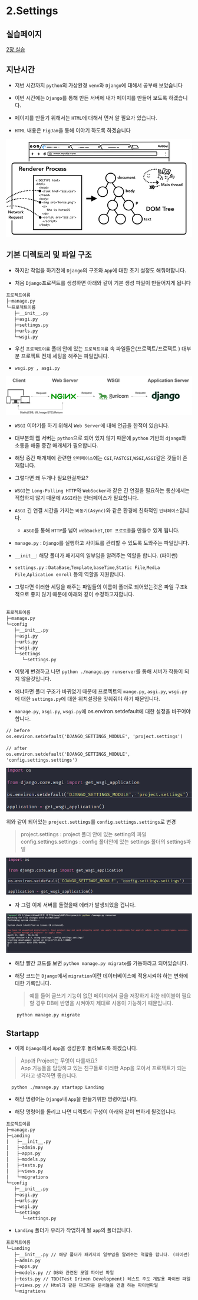 # 2.Settings

## 실습페이지

[2장 실습](./2-2.HTML.md)

## 지난시간

- 저번 시간까지 `python`의 가상환경 `venv`와 `Django`에 대해서 공부해 보았습니다

- 이번 시간에는 `Django`를 통해 만든 서버에 내가 페이지를 만들어 보도록 하겠습니다.

- 페이지를 만들기 위해서는 `HTML`에 대해서 먼저 알 필요가 있습니다.

- `HTML` 내용은 `FigJam`을 통해 이야기 하도록 하겠습니다

<p align="center"><img src="./img/2-1.png"></p>

## 기본 디렉토리 및 파일 구조

- 하지만 작업을 하기전에 `Django`의 구조와 `App`에 대한 초기 설정도 해줘야합니다.

- 처음 `Django`프로젝트를 생성하면 아래와 같이 기본 생성 파일이 만들어지게 됩니다

```console
프로젝트이름
├─manage.py
└─프로젝트이름
   ├─__init__.py
   ├─asgi.py
   ├─settings.py
   ├─urls.py
   └─wsgi.py

```

- 우선 `프로젝트이름` 폴더 안에 있는 `프로젝트이름` 속 파일들은(프로젝트/프로젝트 ) 대부분 프로젝트 전체 세팅을 해주는 파일입니다.

- `wsgi.py , asgi.py`

<p align="center"><img src="./img/5.png"></p>

- `WSGI` 이야기를 하기 위해서 `Web Server`에 대해 언급을 한적이 있습니다.

- 대부분의 웹 서버는 `python`으로 되어 있지 않기 때문에 `python` 기반의 `django`와 소통을 해줄 중간 매개체가 필요합니다.

- 해당 중간 매개체에 관련한 `인터페이스`에는 `CGI`,`FASTCGI`,`WSGI`,`ASGI`같은 것들이 존재합니다.

- 그렇다면 왜 두개나 필요한걸까요?

- `WSGI`는 `Long-Polling HTTP`와 `WebSocker`과 같은 긴 연결을 필요하는 통신에서는 적합하지 않기 때문에 `ASGI`라는 인터페이스가 필요합니다.

- `ASGI` 긴 연결 시간을 가지는 `비동기(Async)`와 같은 환경에 친화적인 `인터페이스`입니다.

  - `ASGI`를 통해 `HTTP`를 넘어 `webSocket`,`IOT 프로토콜`을 만들수 있게 됩니다.

- `manage.py` : `Django`를 실행하고 사이트를 관리할 수 있도록 도와주는 파일입니다.

- `__init__`: 해당 폴더가 패키지의 일부임을 알려주는 역할을 합니다. (파이썬)

- `settings.py` : `DataBase`,`Template`,`baseTime`,`Static File`,`Media File`,`Aplication enroll` 등의 역할을 지원합니다.

- 그렇다면 이러한 세팅을 해주는 파일들의 이름이 폴더로 되어있는것은 파일 구조k적으로 좋지 않기 때문에 아래와 같이 수정하고자합니다.

```console

프로젝트이름
├─manage.py
└─config
   ├─__init__.py
   ├─asgi.py
   ├─urls.py
   ├─wsgi.py
   └─settings
      └─settings.py

```

- 이렇게 변경하고 나면 `python ./manage.py runserver`를 통해 서버가 작동이 되지 않을것입니다.

- 왜냐하면 폴더 구조가 바뀌었기 때문에 프로젝트의 `mange.py`, `asgi.py`, `wsgi.py`에 대한 `settings.py`에 대한 위치설정을 맞춰줘야 하기 때문입니다.

- `manage.py`, `asgi.py`, `wsgi.py`에 os.environ.setdefault에 대한 설정을 바꾸어야합니다.

```console
// before
os.environ.setdefault('DJANGO_SETTINGS_MODULE', 'project.settings')

// after
os.environ.setdefault('DJANGO_SETTINGS_MODULE', 'config.settings.settings')
```

<p align="center"><img src="./img/6.png"></p>

위와 같이 되어있는 `project.settings`를 `config.settings.settings`로 변경

> project.settings : project 폴더 안에 있는 setting의 파일  
> config.settings.settings : config 폴더안에 있는 settings 폴더의 settings파일

<p align="center"><img src="./img/7.png"></p>

- 자 그럼 이제 서버를 돌렸을때 에러가 발생되었을 겁니다.

<p align="center"><img src="./img/8.png"></p>

- 해당 빨간 코드를 보면 `python manage.py migrate`를 가동하라고 되어있습니다.

- 해당 코드는 `Django`에서 `migration`이란 데이터베이스에 적용시켜야 하는 변화에 대한 기록입니다.
  > 예를 들어 글쓰기 기능이 없던 페이지에서 글을 저장하기 위한 테이블이 필요할 경우 DB에 반영을 시켜야지 제대로 사용이 가능하기 때문입니다.

```console
	python manage.py migrate
```

## Startapp

- 이제 `Django`에서 `App`을 생성한후 돌려보도록 하겠습니다.

> App과 Project는 무엇이 다를까요?  
> App 기능들을 담당하고 있는 친구들로 이러한 App을 모아서 프로젝트가 되는 거라고 생각하면 좋습니다.

```console
  python ./manage.py startapp Landing
```

- 해당 명령어는 `Django`내 `App`을 만들기위한 명령어입니다.

- 해당 명령어를 돌리고 나면 디렉토리 구성이 아래와 같이 변하게 될것입니다.

```console
프로젝트이름
├─manage.py
├─Landing
|   ├─__init__.py
│   ├─admin.py
│   ├─apps.py
│   ├─models.py
│   ├─tests.py
│   ├─views.py
│   └─migrations
└─config
   ├─__init__.py
   ├─asgi.py
   ├─urls.py
   ├─wsgi.py
   └─settings
      └─settings.py
```

- `Landing` 폴더가 우리가 작업하게 될 `app`의 폴더입니다.

```console
프로젝트이름
└─Landing
   ├─__init__.py // 해당 폴더가 패키지의 일부임을 알려주는 역할을 합니다. (파이썬)
   ├─admin.py
   ├─apps.py
   ├─models.py // DB와 관련된 모델 파이썬 파일
   ├─tests.py // TDD(Test Driven Development) 테스트 주도 개발용 파이썬 파일
   ├─views.py // Html과 같은 마크다운 문서들을 연결 하는 파이썬파일
   └─migrations
```
